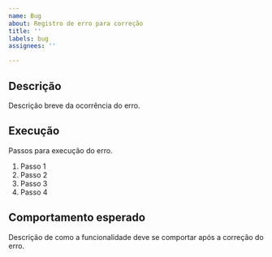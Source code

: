 ```yaml
---
name: Bug
about: Registro de erro para correção
title: ''
labels: bug
assignees: ''

---
```


## Descrição
Descrição breve da ocorrência do erro.

## Execução
Passos para execução do erro.
1. Passo 1
2. Passo 2
3. Passo 3
4. Passo 4

## Comportamento esperado
Descrição de como a funcionalidade deve se comportar após a correção do erro.
